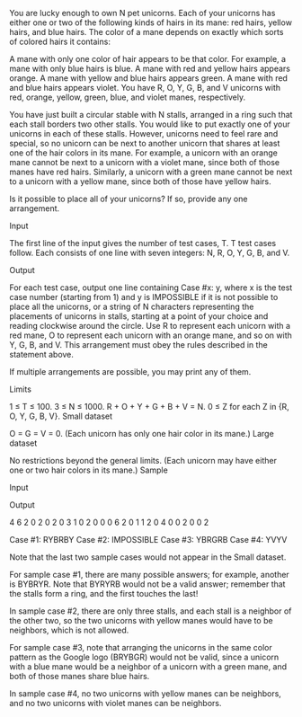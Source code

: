 You are lucky enough to own N pet unicorns. Each of your unicorns has either one or two of the following kinds of hairs in its mane: red hairs, yellow hairs, and blue hairs. The color of a mane depends on exactly which sorts of colored hairs it contains:

A mane with only one color of hair appears to be that color. For example, a mane with only blue hairs is blue.
A mane with red and yellow hairs appears orange.
A mane with yellow and blue hairs appears green.
A mane with red and blue hairs appears violet.
You have R, O, Y, G, B, and V unicorns with red, orange, yellow, green, blue, and violet manes, respectively.

You have just built a circular stable with N stalls, arranged in a ring such that each stall borders two other stalls. You would like to put exactly one of your unicorns in each of these stalls. However, unicorns need to feel rare and special, so no unicorn can be next to another unicorn that shares at least one of the hair colors in its mane. For example, a unicorn with an orange mane cannot be next to a unicorn with a violet mane, since both of those manes have red hairs. Similarly, a unicorn with a green mane cannot be next to a unicorn with a yellow mane, since both of those have yellow hairs.

Is it possible to place all of your unicorns? If so, provide any one arrangement.

Input

The first line of the input gives the number of test cases, T. T test cases follow. Each consists of one line with seven integers: N, R, O, Y, G, B, and V.

Output

For each test case, output one line containing Case #x: y, where x is the test case number (starting from 1) and y is IMPOSSIBLE if it is not possible to place all the unicorns, or a string of N characters representing the placements of unicorns in stalls, starting at a point of your choice and reading clockwise around the circle. Use R to represent each unicorn with a red mane, O to represent each unicorn with an orange mane, and so on with Y, G, B, and V. This arrangement must obey the rules described in the statement above.

If multiple arrangements are possible, you may print any of them.

Limits

1 ≤ T ≤ 100.
3 ≤ N ≤ 1000.
R + O + Y + G + B + V = N.
0 ≤ Z for each Z in {R, O, Y, G, B, V}.
Small dataset

O = G = V = 0. (Each unicorn has only one hair color in its mane.)
Large dataset

No restrictions beyond the general limits. (Each unicorn may have either one or two hair colors in its mane.)
Sample


Input 
 	
Output 
 
4
6 2 0 2 0 2 0
3 1 0 2 0 0 0
6 2 0 1 1 2 0
4 0 0 2 0 0 2

Case #1: RYBRBY
Case #2: IMPOSSIBLE
Case #3: YBRGRB
Case #4: YVYV

Note that the last two sample cases would not appear in the Small dataset.

For sample case #1, there are many possible answers; for example, another is BYBRYR. Note that BYRYRB would not be a valid answer; remember that the stalls form a ring, and the first touches the last!

In sample case #2, there are only three stalls, and each stall is a neighbor of the other two, so the two unicorns with yellow manes would have to be neighbors, which is not allowed.

For sample case #3, note that arranging the unicorns in the same color pattern as the Google logo (BRYBGR) would not be valid, since a unicorn with a blue mane would be a neighbor of a unicorn with a green mane, and both of those manes share blue hairs.

In sample case #4, no two unicorns with yellow manes can be neighbors, and no two unicorns with violet manes can be neighbors.
